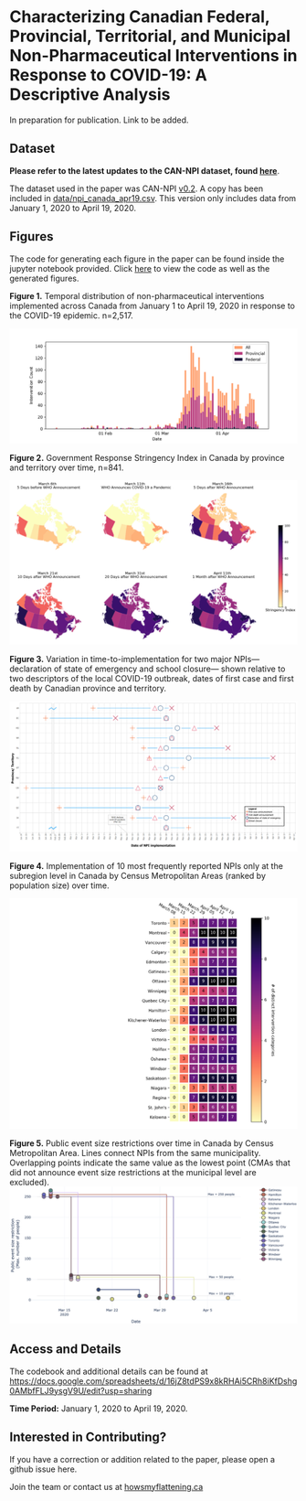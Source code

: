 # Characterizing Canadian Federal, Provincial, Territorial, and Municipal Non-Pharmaceutical Interventions in Response to COVID-19: A Descriptive Analysis

In preparation for publication. Link to be added.

## Dataset

**Please refer to the latest updates to the CAN-NPI dataset, found [here](https://github.com/jajsmith/COVID19NonPharmaceuticalInterventions)**.

The dataset used in the paper was CAN-NPI [v0.2](https://github.com/jajsmith/COVID19NonPharmaceuticalInterventions/releases/tag/v0.2). A copy has been included in [data/npi\_canada\_apr19.csv](/data/npi_canada_apr19.csv). This version only includes data from January 1, 2020 to April 19, 2020.

## Figures

The code for generating each figure in the paper can be found inside the jupyter notebook provided. Click [here](figures.ipynb) to view the code as well as the generated figures.

**Figure 1.** Temporal distribution of non-pharmaceutical interventions implemented across Canada from January 1 to April 19, 2020 in response to the COVID-19 epidemic. n=2,517.

![Figure 1](figure1/figure1.png)

**Figure 2.** Government Response Stringency Index in Canada by province and territory over time, n=841.

![Figure 2](figure2/figure2.png)

**Figure 3.** Variation in time-to-implementation for two major NPIs—declaration of state of emergency and school closure— shown relative to two descriptors of the local COVID-19 outbreak, dates of first case and first death by Canadian province and territory.

![Figure 3](figure3.png)

**Figure 4.** Implementation of 10 most frequently reported NPIs only at the subregion level in Canada by Census Metropolitan Areas (ranked by population size) over time.

![Figure 1](figure4/figure4.png)

**Figure 5.** Public event size restrictions over time in Canada by Census Metropolitan Area. Lines connect NPIs from the same municipality. Overlapping points indicate the same value as the lowest point (CMAs that did not announce event size restrictions at the municipal level are excluded). 
![Figure 5](figure5/figure5.png)

## Access and Details

The codebook and additional details can be found at https://docs.google.com/spreadsheets/d/16jZ8tdPS9x8kRHAi5CRh8iKfDshg0AMbfFLJ9ysgV9U/edit?usp=sharing

**Time Period:** January 1, 2020 to April 19, 2020.


## Interested in Contributing?

If you have a correction or addition related to the paper, please open a github issue here.

Join the team or contact us at [howsmyflattening.ca](https://howsmyflattening.ca/#/home)

